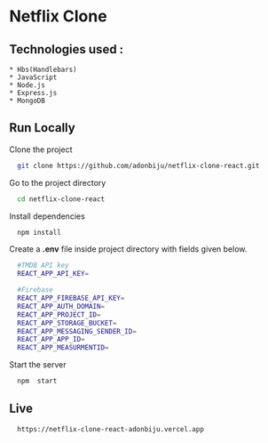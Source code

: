 # Netflix Clone
## Technologies used :
    * Hbs(Handlebars)
    * JavaScript
    * Node.js
    * Express.js
    * MongoDB
## Run Locally

Clone the project

```bash
  git clone https://github.com/adonbiju/netflix-clone-react.git
```

Go to the project directory

```bash
  cd netflix-clone-react
```

Install dependencies

```bash
  npm install
```

Create a **.env** file inside project directory with fields given below.

```bash
  #TMDB API key
  REACT_APP_API_KEY=

  #Firebase
  REACT_APP_FIREBASE_API_KEY=
  REACT_APP_AUTH_DOMAIN=
  REACT_APP_PROJECT_ID=
  REACT_APP_STORAGE_BUCKET=
  REACT_APP_MESSAGING_SENDER_ID=
  REACT_APP_APP_ID=
  REACT_APP_MEASURMENTID=
```

Start the server

```bash
  npm  start
```
## Live
```bash
  https://netflix-clone-react-adonbiju.vercel.app
```